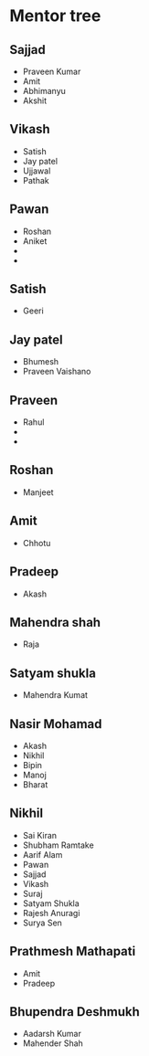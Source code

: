 # Mentor tree

## Sajjad
* Praveen Kumar
* Amit
* Abhimanyu
* Akshit

## Vikash
* Satish
* Jay patel
* Ujjawal
* Pathak

## Pawan
* Roshan
* Aniket
* 
* 

## Satish
* Geeri




## Jay patel
* Bhumesh
* Praveen Vaishano


## Praveen
* Rahul
* 
* 

## Roshan
* Manjeet

## Amit
* Chhotu

## Pradeep
* Akash

## Mahendra shah
* Raja


## Satyam shukla
* Mahendra Kumat

## Nasir Mohamad
* Akash 
* Nikhil 
* Bipin
* Manoj 
* Bharat 

## Nikhil
* Sai Kiran
* Shubham Ramtake
* Aarif Alam 
* Pawan 
* Sajjad 
* Vikash 
* Suraj
* Satyam Shukla
* Rajesh Anuragi
* Surya Sen

## Prathmesh Mathapati
* Amit
* Pradeep

## Bhupendra Deshmukh
* Aadarsh Kumar 
* Mahender Shah

##